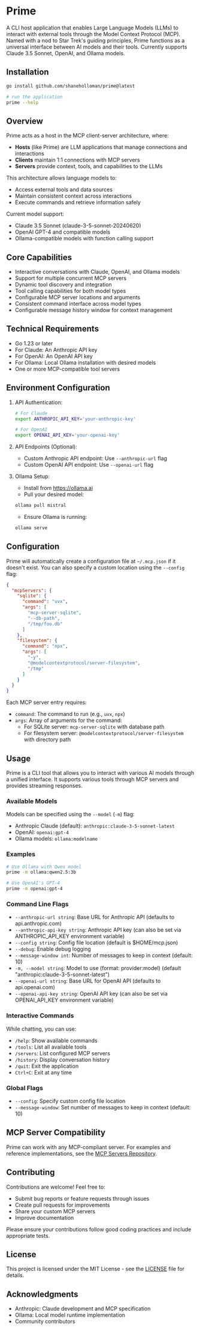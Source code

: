 # Prime

A CLI host application that enables Large Language Models (LLMs) to interact with external tools through the Model Context Protocol (MCP). Named with a nod to Star Trek's guiding principles, Prime functions as a universal interface between AI models and their tools. Currently supports Claude 3.5 Sonnet, OpenAI, and Ollama models.

## Installation

```bash
go install github.com/shaneholloman/prime@latest

# run the application
prime --help
```

## Overview

Prime acts as a host in the MCP client-server architecture, where:

- **Hosts** (like Prime) are LLM applications that manage connections and interactions
- **Clients** maintain 1:1 connections with MCP servers
- **Servers** provide context, tools, and capabilities to the LLMs

This architecture allows language models to:

- Access external tools and data sources
- Maintain consistent context across interactions
- Execute commands and retrieve information safely

Current model support:

- Claude 3.5 Sonnet (claude-3-5-sonnet-20240620)
- OpenAI GPT-4 and compatible models
- Ollama-compatible models with function calling support

## Core Capabilities

- Interactive conversations with Claude, OpenAI, and Ollama models
- Support for multiple concurrent MCP servers
- Dynamic tool discovery and integration
- Tool calling capabilities for both model types
- Configurable MCP server locations and arguments
- Consistent command interface across model types
- Configurable message history window for context management

## Technical Requirements

- Go 1.23 or later
- For Claude: An Anthropic API key
- For OpenAI: An OpenAI API key
- For Ollama: Local Ollama installation with desired models
- One or more MCP-compatible tool servers

## Environment Configuration

1. API Authentication:

    ```bash
    # For Claude
    export ANTHROPIC_API_KEY='your-anthropic-key'

    # For OpenAI
    export OPENAI_API_KEY='your-openai-key'
    ```

2. API Endpoints (Optional):
    - Custom Anthropic API endpoint: Use `--anthropic-url` flag
    - Custom OpenAI API endpoint: Use `--openai-url` flag

3. Ollama Setup:
    - Install from <https://ollama.ai>
    - Pull your desired model:

    ```bash
    ollama pull mistral
    ```

    - Ensure Ollama is running:

    ```bash
    ollama serve
    ```

## Configuration

Prime will automatically create a configuration file at `~/.mcp.json` if it doesn't exist. You can also specify a custom location using the `--config` flag:

```json
{
  "mcpServers": {
    "sqlite": {
      "command": "uvx",
      "args": [
        "mcp-server-sqlite",
        "--db-path",
        "/tmp/foo.db"
      ]
    },
    "filesystem": {
      "command": "npx",
      "args": [
        "-y",
        "@modelcontextprotocol/server-filesystem",
        "/tmp"
      ]
    }
  }
}
```

Each MCP server entry requires:

- `command`: The command to run (e.g., `uvx`, `npx`)
- `args`: Array of arguments for the command:
  - For SQLite server: `mcp-server-sqlite` with database path
  - For filesystem server: `@modelcontextprotocol/server-filesystem` with directory path

## Usage

Prime is a CLI tool that allows you to interact with various AI models through a unified interface. It supports various tools through MCP servers and provides streaming responses.

### Available Models

Models can be specified using the `--model` (`-m`) flag:

- Anthropic Claude (default): `anthropic:claude-3-5-sonnet-latest`
- OpenAI: `openai:gpt-4`
- Ollama models: `ollama:modelname`

### Examples

```bash
# Use Ollama with Qwen model
prime -m ollama:qwen2.5:3b

# Use OpenAI's GPT-4
prime -m openai:gpt-4
```

### Command Line Flags

- `--anthropic-url string`: Base URL for Anthropic API (defaults to api.anthropic.com)
- `--anthropic-api-key string`: Anthropic API key (can also be set via ANTHROPIC_API_KEY environment variable)
- `--config string`: Config file location (default is $HOME/mcp.json)
- `--debug`: Enable debug logging
- `--message-window int`: Number of messages to keep in context (default: 10)
- `-m, --model string`: Model to use (format: provider:model) (default "anthropic:claude-3-5-sonnet-latest")
- `--openai-url string`: Base URL for OpenAI API (defaults to api.openai.com)
- `--openai-api-key string`: OpenAI API key (can also be set via OPENAI_API_KEY environment variable)

### Interactive Commands

While chatting, you can use:

- `/help`: Show available commands
- `/tools`: List all available tools
- `/servers`: List configured MCP servers
- `/history`: Display conversation history
- `/quit`: Exit the application
- `Ctrl+C`: Exit at any time

### Global Flags

- `--config`: Specify custom config file location
- `--message-window`: Set number of messages to keep in context (default: 10)

## MCP Server Compatibility

Prime can work with any MCP-compliant server. For examples and reference implementations, see the [MCP Servers Repository](https://github.com/modelcontextprotocol/servers).

## Contributing

Contributions are welcome! Feel free to:

- Submit bug reports or feature requests through issues
- Create pull requests for improvements
- Share your custom MCP servers
- Improve documentation

Please ensure your contributions follow good coding practices and include appropriate tests.

## License

This project is licensed under the MIT License - see the [LICENSE](LICENSE) file for details.

## Acknowledgments

- Anthropic: Claude development and MCP specification
- Ollama: Local model runtime implementation
- Community contributors
